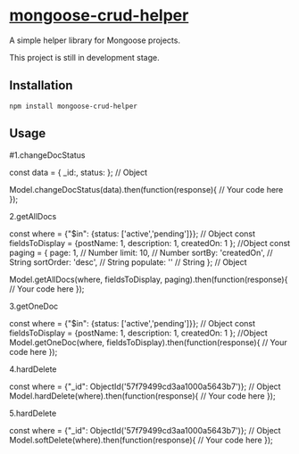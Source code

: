 # [mongoose-crud-helper](https://github.com/aravindnc/mongoose-crud-helper)

A simple helper library for Mongoose projects.

This project is still in development stage.

## Installation

  `npm install mongoose-crud-helper`

## Usage

#1.changeDocStatus

const data = {
  _id:<Your-Object-ID>,
  status:<New-Status>
}; // Object
  
Model.changeDocStatus(data).then(function(response){
  // Your code here
});
  
2.getAllDocs

const where = {"$in": {status: ['active','pending']}}; // Object
const fieldsToDisplay = {postName: 1, description: 1, createdOn: 1 }; //Object
const paging = {
  page: 1, // Number
  limit: 10, // Number
  sortBy: 'createdOn', // String
  sortOrder: 'desc', // String
  populate: '' // String
}; // Object

Model.getAllDocs(where, fieldsToDisplay, paging).then(function(response){
  // Your code here
});

3.getOneDoc

const where = {"$in": {status: ['active','pending']}}; // Object
const fieldsToDisplay = {postName: 1, description: 1, createdOn: 1 }; //Object
Model.getOneDoc(where, fieldsToDisplay).then(function(response){
  // Your code here
});

4.hardDelete

const where = {"_id": ObjectId('57f79499cd3aa1000a5643b7')}; // Object
Model.hardDelete(where).then(function(response){
  // Your code here
});

5.hardDelete

const where = {"_id": ObjectId('57f79499cd3aa1000a5643b7')}; // Object
Model.softDelete(where).then(function(response){
  // Your code here
});

